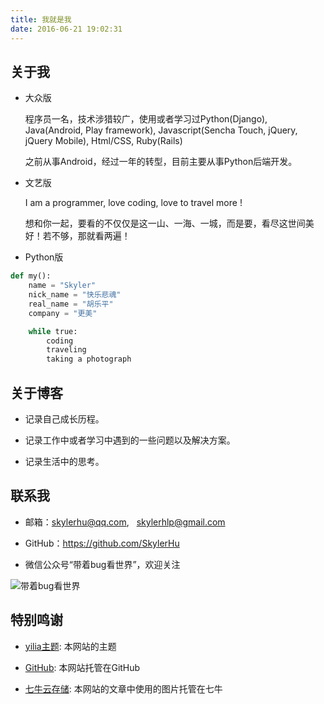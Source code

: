 ```yaml
---
title: 我就是我
date: 2016-06-21 19:02:31
---
```

## 关于我

* 大众版

	程序员一名，技术涉猎较广，使用或者学习过Python(Django), Java(Android, Play framework), Javascript(Sencha Touch, jQuery, jQuery Mobile), Html/CSS, Ruby(Rails)

	之前从事Android，经过一年的转型，目前主要从事Python后端开发。
	
* 文艺版
    
    I am a programmer, love coding, love to travel more !

    想和你一起，要看的不仅仅是这一山、一海、一城，而是要，看尽这世间美好！若不够，那就看两遍！

* Python版

```python
def my():
    name = "Skyler"
    nick_name = "快乐悲魂"
    real_name = "胡乐平"
    company = "更美"	

    while true:
        coding
        traveling
        taking a photograph
```

## 关于博客

* 记录自己成长历程。

* 记录工作中或者学习中遇到的一些问题以及解决方案。 

* 记录生活中的思考。


## 联系我

* 邮箱：<skylerhu@qq.com>, &nbsp;&nbsp;<skylerhlp@gmail.com>

* GitHub：<https://github.com/SkylerHu>

* 微信公众号“带着bug看世界”，欢迎关注

![带着bug看世界](http://blog-img.skylerhu.com/img/icon/qrcode_for_gh_82e51e608b99_258.jpg)


## 特别鸣谢

* [yilia主题](https://github.com/litten/hexo-theme-yilia): 本网站的主题

* [GitHub](https://github.com): 本网站托管在GitHub

* [七牛云存储](http://www.qiniu.com/): 本网站的文章中使用的图片托管在七牛
